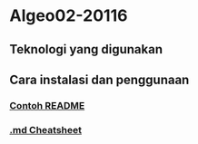 # Algeo02-20116

## Teknologi yang digunakan

## Cara instalasi dan penggunaan

### [Contoh README](https://github.com/ritaly/README-cheatsheet)
### [.md Cheatsheet](https://github.com/adam-p/markdown-here/wiki/Markdown-Cheatsheet#links)
